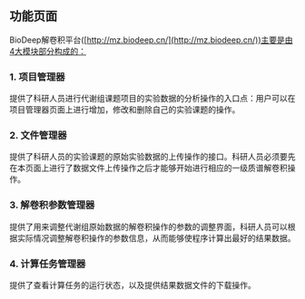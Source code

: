 ## **功能页面**

BioDeep解卷积平台([http://mz.biodeep.cn/](http://mz.biodeep.cn/))主要是由4大模块部分构成的：

### **1. 项目管理器**

提供了科研人员进行代谢组课题项目的实验数据的分析操作的入口点：用户可以在项目管理器页面上进行增加，修改和删除自己的实验课题的操作。

### **2. 文件管理器**

提供了科研人员的实验课题的原始实验数据的上传操作的接口。科研人员必须要先在本页面上进行了数据文件上传操作之后才能够开始进行相应的一级质谱解卷积操作。

### **3. 解卷积参数管理器**

提供了用来调整代谢组原始数据的解卷积操作的参数的调整界面，科研人员可以根据实际情况调整解卷积操作的参数信息，从而能够使程序计算出最好的结果数据。

### **4. 计算任务管理器**

提供了查看计算任务的运行状态，以及提供结果数据文件的下载操作。
